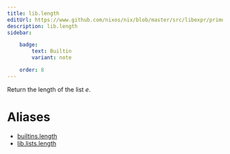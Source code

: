```yaml
---
title: lib.length
editUrl: https://www.github.com/nixos/nix/blob/master/src/libexpr/primops.cc
description: lib.length
sidebar:

    badge:
        text: Builtin
        variant: note

    order: 8
---
```


Return the length of the list *e*.


# Aliases

- [builtins.length](/reference/builtinslength)
- [lib.lists.length](/reference/liblists.length)


